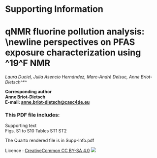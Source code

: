 
# Supporting Information

# qNMR fluorine pollution analysis:   \newline perspectives on PFAS exposure characterization using ^19^F NMR

*Laura Duciel, Julia Asencio Hernàndez, Marc-André Delsuc, Anne Briot-Dietsch^\*^*

**Corresponding author**   
**Anne Briot-Dietsch**   
**E-mail: anne.briot-dietsch@casc4de.eu**

### This PDF file includes:
Supporting text   
Figs. S1 to S10
Tables ST1 ST2

The Quarto rendered file is in Supp-Info.pdf 

Licence : [CreativeCommon CC BY-SA 4.0](https://creativecommons.org/licenses/by-sa/4.0/) ![](https://licensebuttons.net/i/l/by-sa/ffffff/00/00/00/88x31.png) 
